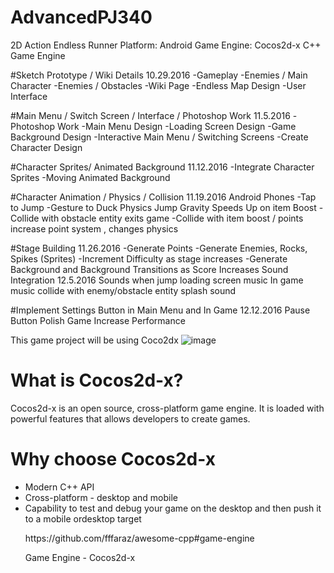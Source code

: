 # AdvancedPJ340
2D Action Endless Runner
Platform: Android 
Game Engine: Cocos2d-x C++ Game Engine 

#Sketch Prototype / Wiki Details       				10.29.2016
-Gameplay 
-Enemies / Main Character
-Enemies / Obstacles
-Wiki Page
-Endless Map Design
-User Interface

#Main Menu / Switch Screen / Interface / Photoshop Work		11.5.2016
-Photoshop Work
 -Main Menu Design
 -Loading Screen Design
 -Game Background Design
-Interactive Main Menu / Switching Screens
-Create Character Design

#Character Sprites/ Animated Background				11.12.2016
-Integrate Character Sprites 
-Moving Animated Background


#Character Animation / Physics / Collision			11.19.2016
Android Phones
-Tap to Jump
-Gesture to Duck
Physics Jump Gravity 
Speeds Up on item Boost
-Collide with obstacle entity exits game
-Collide with item boost / points increase point system , changes physics

#Stage Building							                 11.26.2016
-Generate Points
-Generate Enemies, Rocks, Spikes (Sprites)
-Increment Difficulty as stage increases
-Generate Background and Background Transitions as Score Increases
Sound Integration					                	12.5.2016
Sounds when jump
loading screen music
In game music
collide with enemy/obstacle entity splash sound

#Implement Settings Button in Main Menu and In Game		12.12.2016
Pause Button
Polish Game 
Increase Performance


This game project will be using Coco2dx ![image](http://media.pocketgamer.biz/2014/5/18898/cocos2d-x-r100x100.jpg)
<h1>What is Cocos2d-x?</h1>
Cocos2d-x is an open source, cross-platform game engine. It is loaded with powerful features that allows developers to create games.
<h1>Why choose Cocos2d-x</h1>
<ul>
<li> Modern C++ API </li>
<li>Cross-platform - desktop and mobile</li>
<li> Capability to test and debug your game on the desktop and then push it to a mobile ordesktop target</li>
</ul>
<ul>
<p>
https://github.com/fffaraz/awesome-cpp#game-engine</p>
<p>Game Engine - Cocos2d-x </p>
